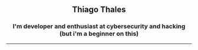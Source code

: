 <div align="center">
    <h2>Thiago Thales</h2>
    <h3>
        I'm developer and enthusiast at cybersecurity and hacking (but i'm a beginner on this)
    </h3>
    <hr>
</div>
<div>
</div> 
